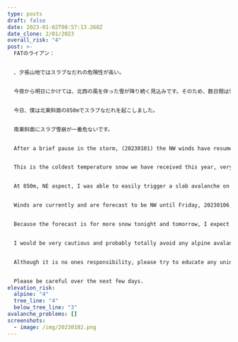 ```yaml
---
type: posts
draft: false
date: 2023-01-02T08:57:13.268Z
date_clone: 2/01/2023
overall_risk: "4"
post: >-
  FATのライアン：


  、夕張山地ではスラブなだれの危険性が高い。


  今夜から明日にかけては、北西の風を伴った雪が降り続く見込みです。そのため、数日間は雪が不安定になることが予想されます。


  今日、僕は北東斜面の850mでスラブなだれを起こしました。


  南東斜面にスラブ雪崩が一番危ないです。


  A﻿fter a brief pause in the storm, (20230101) the NW winds have resumed with a large snowfall over night (of the 20230101). Today, (20230102) it has continued to snow and this recent storm snow is currently unstable. I found more than 30cm of snow on sheltered E faces above 800m near Furano Ski Area. 


  T﻿his is the coldest temperature snow we have received this year, very fun to ski but not bonding so well to the denser snow below. 


  At 850m, NE aspect, I﻿ was able to easily trigger a slab avalanche on the new 20230101 layer that I believe stepped down onto the 20221228 layer mentioned in the previous post. After ski cutting a steep slope, I was left standing on a firm surface that I think was the 20221228 layer because it was an area with no previous skier compaction. 20m wide, 35cm deep, ran for 50m before stopping in lower angle terrain.


  W﻿inds are currently and are forecast to be NW until Friday, 20230106, when this storm is forecast to end.


  Because the forecast is for more snow tonight and tomorrow, I expect a considerable to high risk of storm slab avalanches to persist for at least a few days. The SE and E faces are getting wind loaded with the additional risk of windslabs, I saw this for myself today. I am hearing about similar experiences from other people too.


  I﻿ would be very cautious and probably totally avoid any alpine avalanche terrain.


  Although it is no ones responsibility, please try to educate any unintelligent lifeforms you may see entering the backcountry without any safety equipment in the way you feel is most appropriate.


  Please be careful over the next few days.
elevation_risk:
  alpine: "4"
  tree_line: "4"
  below_tree_line: "3"
avalanche_problems: []
screenshots:
  - image: /img/20230102.png
---
```

